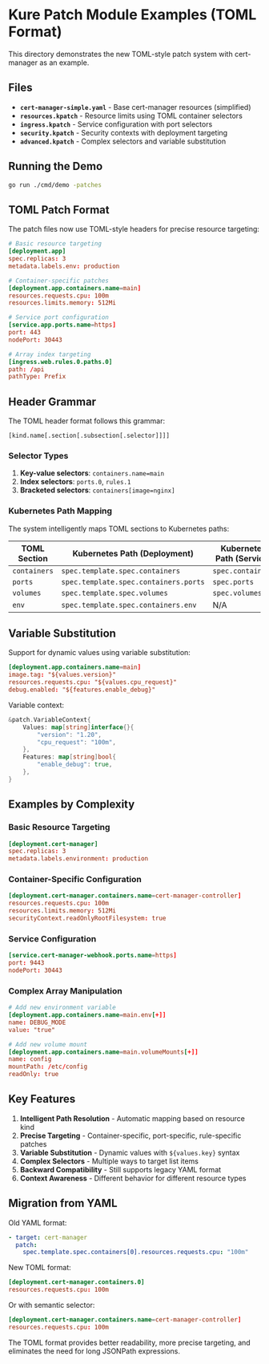 # Kure Patch Module Examples (TOML Format)

This directory demonstrates the new TOML-style patch system with cert-manager as an example.

## Files

- **`cert-manager-simple.yaml`** - Base cert-manager resources (simplified)
- **`resources.kpatch`** - Resource limits using TOML container selectors
- **`ingress.kpatch`** - Service configuration with port selectors
- **`security.kpatch`** - Security contexts with deployment targeting
- **`advanced.kpatch`** - Complex selectors and variable substitution

## Running the Demo

```bash
go run ./cmd/demo -patches
```

## TOML Patch Format

The patch files now use TOML-style headers for precise resource targeting:

```toml
# Basic resource targeting
[deployment.app]
spec.replicas: 3
metadata.labels.env: production

# Container-specific patches
[deployment.app.containers.name=main]
resources.requests.cpu: 100m
resources.limits.memory: 512Mi

# Service port configuration
[service.app.ports.name=https]
port: 443
nodePort: 30443

# Array index targeting
[ingress.web.rules.0.paths.0]
path: /api
pathType: Prefix
```

## Header Grammar

The TOML header format follows this grammar:
```
[kind.name[.section[.subsection[.selector]]]]
```

### Selector Types

1. **Key-value selectors**: `containers.name=main`
2. **Index selectors**: `ports.0`, `rules.1`
3. **Bracketed selectors**: `containers[image=nginx]`

### Kubernetes Path Mapping

The system intelligently maps TOML sections to Kubernetes paths:

| TOML Section | Kubernetes Path (Deployment) | Kubernetes Path (Service) |
|--------------|------------------------------|---------------------------|
| `containers` | `spec.template.spec.containers` | `spec.containers` |
| `ports` | `spec.template.spec.containers.ports` | `spec.ports` |
| `volumes` | `spec.template.spec.volumes` | `spec.volumes` |
| `env` | `spec.template.spec.containers.env` | N/A |

## Variable Substitution

Support for dynamic values using variable substitution:

```toml
[deployment.app.containers.name=main]
image.tag: "${values.version}"
resources.requests.cpu: "${values.cpu_request}"
debug.enabled: "${features.enable_debug}"
```

Variable context:
```go
&patch.VariableContext{
    Values: map[string]interface{}{
        "version": "1.20",
        "cpu_request": "100m",
    },
    Features: map[string]bool{
        "enable_debug": true,
    },
}
```

## Examples by Complexity

### Basic Resource Targeting
```toml
[deployment.cert-manager]
spec.replicas: 3
metadata.labels.environment: production
```

### Container-Specific Configuration
```toml
[deployment.cert-manager.containers.name=cert-manager-controller]
resources.requests.cpu: 100m
resources.limits.memory: 512Mi
securityContext.readOnlyRootFilesystem: true
```

### Service Configuration
```toml
[service.cert-manager-webhook.ports.name=https]
port: 9443
nodePort: 30443
```

### Complex Array Manipulation
```toml
# Add new environment variable
[deployment.app.containers.name=main.env[+]]
name: DEBUG_MODE
value: "true"

# Add new volume mount
[deployment.app.containers.name=main.volumeMounts[+]]
name: config
mountPath: /etc/config
readOnly: true
```

## Key Features

1. **Intelligent Path Resolution** - Automatic mapping based on resource kind
2. **Precise Targeting** - Container-specific, port-specific, rule-specific patches
3. **Variable Substitution** - Dynamic values with `${values.key}` syntax
4. **Complex Selectors** - Multiple ways to target list items
5. **Backward Compatibility** - Still supports legacy YAML format
6. **Context Awareness** - Different behavior for different resource types

## Migration from YAML

Old YAML format:
```yaml
- target: cert-manager
  patch:
    spec.template.spec.containers[0].resources.requests.cpu: "100m"
```

New TOML format:
```toml
[deployment.cert-manager.containers.0]
resources.requests.cpu: 100m
```

Or with semantic selector:
```toml
[deployment.cert-manager.containers.name=cert-manager-controller]
resources.requests.cpu: 100m
```

The TOML format provides better readability, more precise targeting, and eliminates the need for long JSONPath expressions.